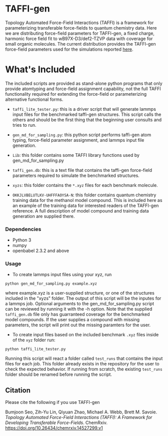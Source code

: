 
# TAFFI-gen

Topology Automated Force-Field Interactions (TAFFI) is a framework for parameterizing transferable force-fields to quantum chemistry data. Here we are distributing force-field parameters for TAFFI-gen, a fixed charge, harmonic force field fit to wB97X-D3/def2-TZVP data with coverage for small organic molecules. The current distribution provides the TAFFI-gen force-field parameters used for the simulations reported [here](https://doi.org/10.26434/chemrxiv.14527299.v1). 

# What's Included

The included scripts are provided as stand-alone python programs that only provide atomtyping and force-field assignment capability, not the full TAFFI functionality required for extending the force-field or parameterizing alternative functional forms.

* `taffi_lite_tester.py`: this is a driver script that will generate lammps input files for the benchmarked taffi-gen structures. This script calls the others and should be the first thing that the beginning user consults and tries to run.

* `gen_md_for_sampling.py`: this python script performs taffi-gen atom typing, force-field parameter assignment, and lammps input file generation.

* `Lib`: this folder contains some TAFFI library functions used by gen_md_for_sampling.py

* `taffi_gen.db`: this is a text file that contains the taffi-gen force-field parameters required to simulate the benchmarked structures.

* `xyzs`: this folder contains the `*.xyz` files for each benchmark molecule.

* `OKKJLVBELUTLKV-UHFFFAOYSA-N`: this folder contains quantum chemistry training data for the methanol model compound. This is included here as an example of the training data for interested readers of the TAFFI-gen reference. A full description of model compound and training data generation are supplied there.

### Dependencies

* Python 3
* numpy
* openbabel 2.3.2 and above

### Usage

* To create lammps input files using your xyz, run
```
python gen_md_for_sampling.py example.xyz
```
where example.xyz is a user-supplied structure, or one of the structures included in the "xyzs" folder. The output of this script will be the inputes for a lammps job. Optional arguments to the gen_md_for_sampling.py script can be reviewed by running it with the -h option. Note that the supplied `taffi_gen.db` file only has guarranteed coverage for the benchmarked model compounds. If the user supplies a compound with missing parameters, the script will print out the missing paramters for the user.

* To create input files based on the included benchmark `.xyz` files inside of the `xyz` folder run:
```
python taffi_lite_tester.py
```
Running this script will react a folder called `test_runs` that contains the input files for each job. This folder already exists in the repository for the user to check the expected behavior. If running from scratch, the existing `test_runs` folder should be renamed before running the script. 

## Citation

Please cite the following if you use TAFFI-gen

Bumjoon Seo, Zih-Yu Lin, Qiyuan Zhao, Michael A. Webb, Brett M. Savoie. *Topology Automated Force-Field Interactions
(TAFFI): A Framework for Developing Transferable Force-Fields*. ChemRxiv. https://doi.org/10.26434/chemrxiv.14527299.v1
